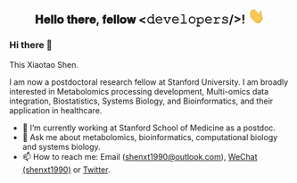 <div align="center">
<h2> 𝐇𝐞𝐥𝐥𝐨 𝐭𝐡𝐞𝐫𝐞, 𝐟𝐞𝐥𝐥𝐨𝐰 <𝚍𝚎𝚟𝚎𝚕𝚘𝚙𝚎𝚛𝚜/>! <img src="https://github.com/ABSphreak/ABSphreak/blob/master/gifs/Hi.gif" width="30px"></h2>
</div>

### Hi there 👋

This Xiaotao Shen.

I am now a postdoctoral research fellow at Stanford University. I am broadly interested in Metabolomics processing development, Multi-omics data integration, Biostatistics, Systems Biology, and Bioinformatics, and their application in healthcare.

- 🔭 I’m currently working at Stanford School of Medicine as a postdoc.
- 💬 Ask me about metabolomics, bioinformatics, computational biology and systems biology.
- 📫 How to reach me: Email (shenxt1990@outlook.com), [WeChat (shenxt1990)](https://www.shenxt.info/files/wechat_QR.jpg) or [Twitter](https://twitter.com/xiaotaoshen1990).

